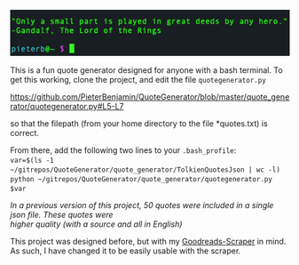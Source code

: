 ![raw text](https://github.com/PieterBenjamin/QuoteGenerator/blob/master/Quote%20Generator%20sample.png)  

This is a fun quote generator designed for anyone with a bash terminal. To get this working, clone the project, and edit the file `quotegenerator.py` 

https://github.com/PieterBenjamin/QuoteGenerator/blob/master/quote_generator/quotegenerator.py#L5-L7

so that the filepath (from your home directory to the file *quotes.txt) is correct.

From there, add the following two lines to your `.bash_profile`:  
`var=$(ls -1 ~/gitrepos/QuoteGenerator/quote_generator/TolkienQuotesJson | wc -l)
python ~/gitrepos/QuoteGenerator/quote_generator/quotegenerator.py $var`

*In a previous version of this project, 50 quotes were included in a single json file. These quotes were  
higher quality (with a source and all in English)*

This project was designed before, but with my [Goodreads-Scraper](https://github.com/PieterBenjamin/GoodReads-Scraper) in mind. As such, I have changed it to be easily usable with the scraper.
